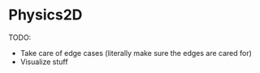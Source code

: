 # Physics2D

TODO:

* Take care of edge cases (literally make sure the edges are cared for)
* Visualize stuff
